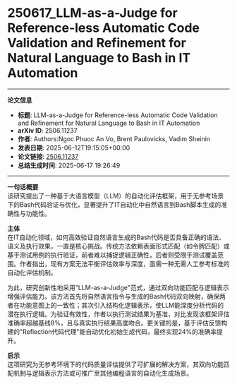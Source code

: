 # 250617_LLM-as-a-Judge for Reference-less Automatic Code Validation and Refinement for Natural Language to Bash in IT Automation

---
**论文信息**

- **标题**: LLM-as-a-Judge for Reference-less Automatic Code Validation and Refinement for Natural Language to Bash in IT Automation
- **arXiv ID**: 2506.11237
- **作者**: Authors:Ngoc Phuoc An Vo, Brent Paulovicks, Vadim Sheinin
- **发表日期**: 2025-06-12T19:15:05+00:00
- **论文链接**: [2506.11237](https://arxiv.org/abs/2506.11237)
- **总结生成时间**: 2025-06-17 19:26:49

---

**一句话概要**  
该研究提出了一种基于大语言模型（LLM）的自动化评估框架，用于无参考场景下的Bash代码验证与优化，显著提升了IT自动化中自然语言到Bash脚本生成的准确性与功能性。

**主体**  
在IT自动化领域，如何高效验证自然语言生成的Bash代码是否具备正确的语法、语义及执行效果，一直是核心挑战。传统方法依赖表面形式匹配（如令牌匹配）或基于测试用例的执行验证，前者难以捕捉逻辑正确性，后者则受限于测试覆盖范围。作者指出，现有方案无法平衡评估效率与深度，亟需一种无需人工参考标准的自动化评估机制。

为此，研究创新性地采用"LLM-as-a-Judge"范式，通过双向功能匹配与逻辑表示增强评估能力。该方法首先将自然语言指令与生成的Bash代码双向映射，确保两者在功能意图上的一致性；其次引入结构化逻辑表示，使LLM能深度分析代码的潜在执行逻辑。为验证有效性，作者以执行测试结果为基准，对比发现该框架评估准确率超越基线8%，且与真实执行结果高度吻合。更关键的是，基于评估反馈构建的"Reflection代码代理"能自动优化初始生成代码，最终实现24%的准确率提升。

**启示**  
这项研究为无参考环境下的代码质量评估提供了可扩展的解决方案，其双向功能匹配机制与逻辑表示方法或可推广至其他编程语言的自动化生成场景。